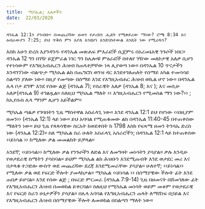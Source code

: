 ```yaml
---
title:  ሚካኤል; አለቃችን
date:  22/03/2020
---
```


`ዳንኤል 12:1ን ያንብቡ። በመጨረሻው ዘመን የታሪክን ሒደት የሚቀይረው ማነው? ሮሜ 8:34 እና ዕብራውያን 7:25; ይህ ጥቅስ ምን እያለ እንደሆነ እንድናስተውል እንዴት ነው የሚረዱን?`

እስከ አሁን ድረስ እያንዳንዱ የዳንኤል መጽሐፍ ምእራፎች ሲጀምሩ በአረመኔአዊ ንጉሶች ነበር። ዳንኤል 12 ግን በገዥ ይጀምራል ነገር ግን ከሌሎቹ ምዕራፎች በተለየ ገዥው መለኮታዊ አለቃ ሲሆን የተነሳውም የእግዚአብሔርን ሕዝብ ከጠላቶቻቸው ነጻ ሊያወጣ ነው። በዳንኤል 10 ጥናታችን እንዳገኘነው ብልጭታ ሚካኤል ልክ በጤግሮስ ወንዝ ዳር እንደተገለጠለት የሰማይ አካል ተመሳሳይ ስልጣን ያለው ነው። በዚያ የመጣው በሰማይ እንደ የእግዚአብሐር ሕዝብ ወኪል ሆኖ ነው። በዳንኤል ሌላ ቦታ ደግሞ እንደ የሰው ልጅ (ዳንኤል 7); የሰራዊት አለቃ (ዳንኤል 8; እና ); እና መሲሁ አለቃ(ዳንኤል 9) ተገልጿል። ስለዚህ ሚካኤል ማለት ‹‹ እግዚአብሔርን የሚመስል ማን ነው?›› ; ከኢየሱስ ሌላ ማንም ሊሆን አይችልም።

ሚካኤል ጣልቃ የገባበትን ጊዜ ማስተዋል አስፈላጊ ነው። እንደ ዳንኤል 12:1 ይህ የሆነው ‹‹በዚያም ዘመን›› (ዳንኤል 12:1) ላይ ነው። ይህ አባባል የሚጠቁመው ልክ በዳንኤል 11:40-45 በተጠቀሰው ማለትን ነው። ይህ ጊዜ የጳጳሳዊው ስርአት ከወደቀበት ከ 1798 እስክ የፍጻሜ ዘመን ትንሳኤ ድረስ ነው (ዳንኤል 12:2)። ስለ ሚካኤል ስራ ሁለት አስፈላጊ አሰራሮችን; በዳንኤል 12:1 ላይ ከተጠቀሰው ‹‹ይነሳል ›› ከሚለው ቃል መመልከት ይቻላል።

አንደኛ; ‹‹ይነሳል›› ከሚለው ቃል የንጉሶችን ለድል እና ለመግዛት መነሳትን ያሳያል። ቃሉ እንዲሁ የወታደራዊ ስሜትን ያሳስባል። ይህም ሚካኤል ልክ ሕዝቡን እንደሚጠብቅ እንደ ወታደር መሪ እና በታላቁ ተጋድሎ ውስጥ ወደ መጨረሻው ደረጃ እንደሚመራቸው ያሳያል። 			      ሁለተኛ; ‹‹ይነሳል›› የሚለው ቃል ወደ የፍርድ ችሎት ያመላክታል። ሚካኤል ‹‹ይነሳል ›› በሰማያዊው ችሎት ፊት እንደ ጠበቃ ይሆናል። እንደ የሰው ልጅ ; በፍርድ ምርመራ (ዳንኤል 7:9-14) ጊዜ በዘመናት በሸመገለው ፊት የእግዚአብሔርን ሕዝብ በመወከል ይቀርባል። ስለዚህ የሚካኤል መነሳት ወይም መቆም የወታደራዊ እና የፍርድ ስራን ሁኔታዎችን ያሳያል። በሌላ አባባል የእግዚአብሔርን ጠላት ለማሸነፍ በኃይል እና የእግዚአብሔርን ሕዝብ በሰማያዊው ችሎት ለመወከል በስልጣን ማለት ነው።